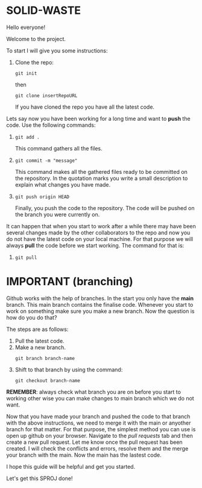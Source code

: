 # SOLID-WASTE


Hello everyone!

Welcome to the project. 

To start I will give you some instructions:
1. Clone the repo:
   ```
   git init
   ```
   then
   ```
   git clone insertRepoURL
   ```
   If you have cloned the repo you have all the latest code.

Lets say now you have been working for a long time and want to **push** the code. Use the following commands:
1. ```
   git add .
   ```
   This command gathers all the files.
2. ```
   git commit -m "message"
   ```
   This command makes all the gathered files ready to be committed on the repository. In the quotation marks you write a small description to explain what changes you have made.
3. ```
   git push origin HEAD
   ```
   Finally, you push the code to the repository. The code will be pushed on the branch you were currently on.

It can happen that when you start to work after a while there may have been several changes made by the other collaborators to the repo and now you do not have the latest code on your local machine. For that purpose we will always **pull** the code before we start working. The command for that is:
1. ```
   git pull
   ```

# IMPORTANT  (branching)

Github works with the help of branches. In the start you only have the **main** branch. This main branch contains the finalise code. Whenever you start to work on something make sure you make a new branch. Now the question is how do you do that? 

The steps are as follows:

1. Pull the latest code.
2. Make a new branch.
   ```
   git branch branch-name
   ``` 
3. Shift to that branch by using the command:
   ```
   git checkout branch-name
   ```

**REMEMBER**: always check what branch you are on before you start to working other wise you can make changes to main branch which we do not want. 

Now that you have made your branch and pushed the code to that branch with the above instructions, we need to merge it with the main or anyother branch for that matter. For that purpose, the simplest method you can use is open up github on your browser. Navigate to the _pull requests_ tab and then create a new pull request. Let me know once the pull request has been created. I will check the conflicts and errors, resolve them and the merge your branch with the main. Now the main has the lastest code. 


I hope this guide will be helpful and get you started. 

Let's get this SPROJ done!


